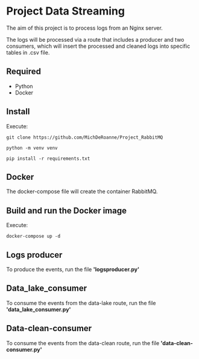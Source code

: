 # Project Data Streaming

The aim of this project is to process logs from an Nginx server.

The logs will be processed via a route that includes a producer and two consumers, which will insert the processed and cleaned logs into specific tables in .csv file.


## Required

* Python
* Docker


## Install

Execute:

```console
git clone https://github.com/MichDeRoanne/Project_RabbitMQ
```

```console
python -m venv venv
```

```console
pip install -r requirements.txt
```


## Docker

The docker-compose file will create the container RabbitMQ.


## Build and run the Docker image

Execute:

```console
docker-compose up -d
```


## Logs producer

To produce the events, run the file **'logsproducer.py'**


## Data_lake_consumer

To consume the events from the data-lake route, run the file **'data_lake_consumer.py'**


## Data-clean-consumer

To consume the events from the data-clean route, run the file **'data-clean-consumer.py'**
